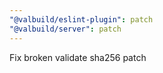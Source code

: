 ```yaml
---
"@valbuild/eslint-plugin": patch
"@valbuild/server": patch
---
```


Fix broken validate sha256 patch
